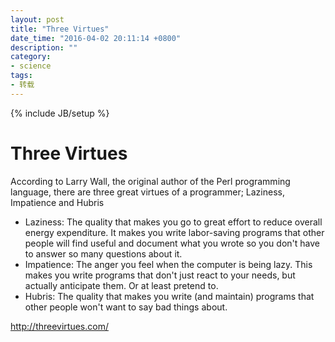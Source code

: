 ```yaml
---
layout: post
title: "Three Virtues"
date_time: "2016-04-02 20:11:14 +0800"
description: ""
category:
- science
tags:
- 转载
---
```

{% include JB/setup %}

Three Virtues
====

According to Larry Wall, the original author of the Perl programming language, there are three great virtues of a programmer; Laziness, Impatience and Hubris

- Laziness: The quality that makes you go to great effort to reduce overall energy expenditure. It makes you write labor-saving programs that other people will find useful and document what you wrote so you don't have to answer so many questions about it.
- Impatience: The anger you feel when the computer is being lazy. This makes you write programs that don't just react to your needs, but actually anticipate them. Or at least pretend to.
- Hubris: The quality that makes you write (and maintain) programs that other people won't want to say bad things about.

<http://threevirtues.com/>
